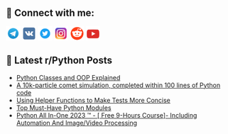 ## 🔎 Connect with me:
[<img src="https://github.com/bullbesh/bullbesh/blob/main/images/Telegram.png" width="32" height="32" />](https://t.me/bullbesh)
[<img src="https://github.com/bullbesh/bullbesh/blob/main/images/VK.png" width="32" height="32" />](https://vk.com/bullbesh)
[<img src="https://github.com/bullbesh/bullbesh/blob/main/images/Twitter.png" width="32" height="32" />](https://twitter.com/bullbesh1)
[<img src="https://github.com/bullbesh/bullbesh/blob/main/images/Instagram.png" width="32" height="32" />](https://www.instagram.com/bullbesh)
[<img src="https://github.com/bullbesh/bullbesh/blob/main/images/Reddit.png" width="32" height="32" />](https://www.reddit.com/user/bullbesh)
[<img src="https://github.com/bullbesh/bullbesh/blob/main/images/YouTube.png" width="32" height="32" />](https://www.youtube.com/channel/UCtfjRs6uzgq5mfm8S06WTcg)

## 📕 Latest r/Python Posts
<!-- BLOG-POST-LIST:START -->
- [Python Classes and OOP Explained](https://www.reddit.com/r/Python/comments/ze2mqa/python_classes_and_oop_explained/)
- [A 10k-particle comet simulation, completed within 100 lines of Python code](https://www.reddit.com/r/Python/comments/ze29pf/a_10kparticle_comet_simulation_completed_within/)
- [Using Helper Functions to Make Tests More Concise](https://www.reddit.com/r/Python/comments/ze25dh/using_helper_functions_to_make_tests_more_concise/)
- [Top Must-Have Python Modules](https://www.reddit.com/r/Python/comments/ze1gev/top_musthave_python_modules/)
- [Python All In-One 2023 ™️ - [ Free 9-Hours Course]- Including Automation And Image/Video Processing](https://www.reddit.com/r/Python/comments/ze0sc0/python_all_inone_2023_free_9hours_course/)
<!-- BLOG-POST-LIST:END -->
